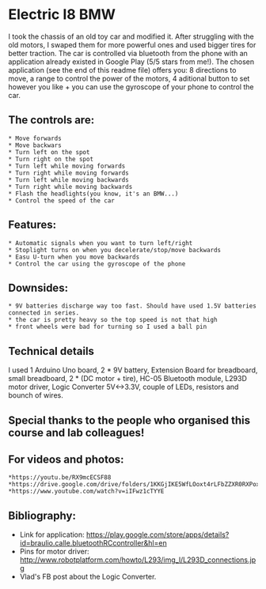 # Electric I8 BMW

  I took the chassis of an old toy car and modified it. After struggling with the old motors, I swaped them for more powerful ones and used bigger tires for better traction. The car is controlled via bluetooth from the phone with an application already existed in Google Play (5/5 stars from me!).
  The chosen application (see the end of this readme file) offers you: 8 directions to move, a range to control the power of the motors, 4 aditional button to set however you like + you can use the gyroscope of your phone to control the car.

## The controls are:

    * Move forwards
    * Move backwars
    * Turn left on the spot
    * Turn right on the spot
    * Turn left while moving forwards
    * Turn right while moving forwards
    * Turn left while moving backwards
    * Turn right while moving backwards
    * Flash the headlights(you know, it's an BMW...)
    * Control the speed of the car

## Features:

    * Automatic signals when you want to turn left/right
    * Stoplight turns on when you decelerate/stop/move backwards
    * Easu U-turn when you move backwards
    * Control the car using the gyroscope of the phone
    
## Downsides:

    * 9V batteries discharge way too fast. Should have used 1.5V batteries connected in series.
    * the car is pretty heavy so the top speed is not that high
    * front wheels were bad for turning so I used a ball pin
    
## Technical details

  I used 1 Arduino Uno board, 2 * 9V battery, Extension Board for breadboard,  small breadboard, 2 * (DC motor + tire), HC-05 Bluetooth module, L293D motor driver, Logic Converter 5V<->3.3V, couple of LEDs, resistors and bounch of wires.

## Special thanks to the people who organised this course and lab colleagues!

## For videos and photos:
    *https://youtu.be/RX9mcECSF88
    *https://drive.google.com/drive/folders/1KKGjIKE5WfLOoxt4rLFbZZXR0RXPox6z
    *https://www.youtube.com/watch?v=iIFwz1cTYYE

## Bibliography:
   * Link for application: https://play.google.com/store/apps/details?id=braulio.calle.bluetoothRCcontroller&hl=en
   * Pins for motor driver: http://www.robotplatform.com/howto/L293/img_l/L293D_connections.jpg
   * Vlad's FB post about the Logic Converter.

